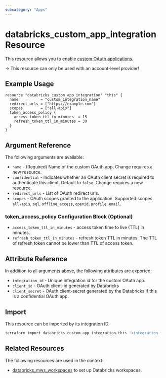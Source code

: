 ```yaml
---
subcategory: "Apps"
---
```

# databricks_custom_app_integration Resource

This resource allows you to enable [custom OAuth applications](https://docs.databricks.com/en/integrations/enable-disable-oauth.html#enable-custom-oauth-applications-using-the-databricks-ui).

-> This resource can only be used with an account-level provider!

## Example Usage

```hcl
resource "databricks_custom_app_integration" "this" {
  name          = "custom_integration_name"
  redirect_urls = ["https://example.com"]
  scopes        = ["all-apis"]
  token_access_policy {
    access_token_ttl_in_minutes  = 15
    refresh_token_ttl_in_minutes = 30
  }
}
```

## Argument Reference

The following arguments are available:

* `name` - (Required) Name of the custom OAuth app. Change requires a new resource.
* `confidential` - Indicates whether an OAuth client secret is required to authenticate this client. Default to `false`. Change requires a new resource.
* `redirect_urls` - List of OAuth redirect urls.
* `scopes` - OAuth scopes granted to the application. Supported scopes: `all-apis`, `sql`, `offline_access`, `openid`, `profile`, `email`.

### token_access_policy Configuration Block (Optional)

* `access_token_ttl_in_minutes` - access token time to live (TTL) in minutes.
* `refresh_token_ttl_in_minutes` - refresh token TTL in minutes. The TTL of refresh token cannot be lower than TTL of access token.

## Attribute Reference

In addition to all arguments above, the following attributes are exported:

* `integration_id` - Unique integration id for the custom OAuth app.
* `client_id` - OAuth client-id generated by Databricks
* `client_secret` - OAuth client-secret generated by the Databricks if this is a confidential OAuth app.

## Import

This resource can be imported by its integration ID.

```sh
terraform import databricks_custom_app_integration.this '<integration_id>'
```

## Related Resources

The following resources are used in the context:

* [databricks_mws_workspaces](mws_workspaces.md) to set up Databricks workspaces.
